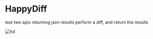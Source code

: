 # HappyDiff
test two apis returning json results perform a diff, and return the results

![hd](https://cloud.githubusercontent.com/assets/1860848/12636002/32569c00-c5dd-11e5-84e0-b7dea23cd97a.jpg)
